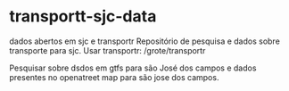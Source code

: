 # transportt-sjc-data
dados abertos em sjc e transportr
Repositório de pesquisa e dados sobre transporte para sjc. Usar transportr: /grote/transportr

Pesquisar sobre dsdos em gtfs para são José dos campos e dados presentes no openatreet map para são jose dos campos.
